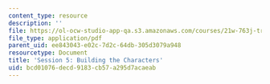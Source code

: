 ```yaml
---
content_type: resource
description: ''
file: https://ol-ocw-studio-app-qa.s3.amazonaws.com/courses/21w-763j-transmedia-storytelling-modern-science-fiction-spring-2014/bcd01076decd9183cb57a295d7acaeab_MIT21W_763JS14_Session_5.pdf
file_type: application/pdf
parent_uid: ee843043-e02c-7d2c-64db-305d3079a948
resourcetype: Document
title: 'Session 5: Building the Characters'
uid: bcd01076-decd-9183-cb57-a295d7acaeab
---
```

